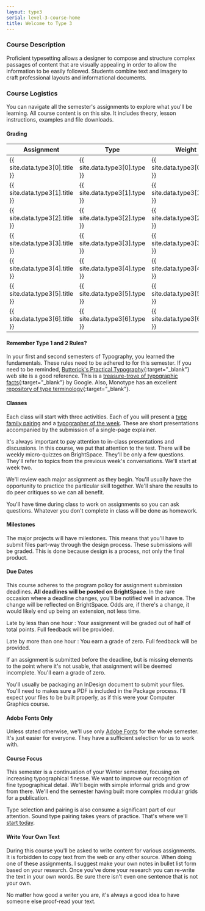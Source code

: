 ```yaml
---
layout: type3
serial: level-3-course-home
title: Welcome to Type 3
---
```

### Course Description

Proficient typesetting allows a designer to compose and structure complex passages of content that are visually appealing in order to allow the information to be easily followed. Students combine text and imagery to craft professional layouts and informational documents.

### Course Logistics

You can navigate all the semester's assignments to explore what you'll be learning. All course content is on this site. It includes theory, lesson instructions, examples and file downloads.

#### Grading 

<table class="rubric">
	<thead>
	<tr>
	<th>Assignment</th>
	<th class="column-2">Type</th>
	<th class="column-3">Weight</th>
	</tr>
	</thead>
	<tbody>
	<tr><td>{{ site.data.type3[0].title }}</td><td class="column-2">{{ site.data.type3[0].type }}</td><td class="column-3">{{ site.data.type3[0].value }}</td></tr>
	<tr><td>{{ site.data.type3[1].title }}</td><td class="column-2">{{ site.data.type3[1].type }}</td><td class="column-3">{{ site.data.type3[1].value }}</td></tr>
	<tr><td>{{ site.data.type3[2].title }}</td><td class="column-2">{{ site.data.type3[2].type }}</td><td class="column-3">{{ site.data.type3[2].value }}</td></tr>
	<tr><td>{{ site.data.type3[3].title }}</td><td class="column-2">{{ site.data.type3[3].type }}</td><td class="column-3">{{ site.data.type3[3].value }}</td></tr>
	<tr><td>{{ site.data.type3[4].title }}</td><td class="column-2">{{ site.data.type3[4].type }}</td><td class="column-3">{{ site.data.type3[4].value }}</td></tr>
	<tr><td>{{ site.data.type3[5].title }}</td><td class="column-2">{{ site.data.type3[5].type }}</td><td class="column-3">{{ site.data.type3[5].value }}</td></tr>
	<tr><td>{{ site.data.type3[6].title }}</td><td class="column-2">{{ site.data.type3[6].type }}</td><td class="column-3">{{ site.data.type3[6].value }}</td></tr>
	</tbody>
</table>

#### Remember Type 1 and 2 Rules?

In your first and second semesters of Typography, you learned the fundamentals. These rules need to be adhered to for this semester. If you need to be reminded, [Butterick's Practical Typography](https://practicaltypography.com){:target="_blank"} web site is a good reference. This is a [treasure-trove of typographic facts](https://fonts.google.com/knowledge){:target="_blank"} by Google. Also, Monotype has an excellent [repository of type terminology](https://www.monotype.com/resources/z-typographic-terms){:target="_blank"}.

#### Classes

Each class will start with three activities. Each of you will present a <a href="{{site.baseurl}}/type-3/type-family-pairing/index.html" title="Type family pairing">type family pairing</a> and a <a href="{{site.baseurl}}/type-3/typographer-of-the-week/index.html" title="Typographer of the week">typographer of the week</a>. These are short presentations accompanied by the submission of a single-page explainer.

It's always important to pay attention to in-class presentations and discussions. In this course, we put that attention to the test. There will be weekly micro-quizzes on BrightSpace. They'll be only a few questions. They'll refer to topics from the previous week's conversations. We'll start at week two.

We'll review each major assignment as they begin. You'll usually have the opportunity to practice the particular skill together. We'll share the results to do peer critiques so we can all benefit.

You'll have time during class to work on assignments so you can ask questions. Whatever you don't complete in class will be done as homework.

#### Milestones

The major projects will have milestones. This means that you'll have to submit files part-way through the design process. These submissions will be graded. This is done because design is a process, not only the final product.

#### Due Dates

This course adheres to the program policy for assignment submission deadlines. **All deadlines will be posted on BrightSpace**. In the rare occasion where a deadline changes, you'll be notified well in advance. The change will be reflected on BrightSpace. Odds are, if there's a change, it would likely end up being an extension, not less time.

Late by less than one hour
: Your assignment will be graded out of half of total points. Full feedback will be provided.

Late by more than one hour
: You earn a grade of zero. Full feedback will be provided.

If an assignment is submitted before the deadline, but is missing elements to the point where it's not usable, that assignment will be deemed incomplete. You'll earn a grade of zero.

You'll usually be packaging an InDesign document to submit your files. You'll need to makes sure a PDF is included in the Package process. I'll expect your files to be built properly, as if this were your Computer Graphics course.

#### Adobe Fonts Only

Unless stated otherwise, we'll use only [Adobe Fonts](https://fonts.adobe.com) for the whole semester. It's just easier for everyone. They have a sufficient selection for us to work with.

#### Course Focus

This semester is a continuation of your Winter semester, focusing on increasing typographical finesse. We want to improve our recognition of fine typographical detail. We'll begin with simple informal grids and grow from there. We'll end the semester having built more complex modular grids for a publication.

Type selection and pairing is also consume a significant part of our attention. Sound type pairing takes years of practice. That's where we'll <a href="{{site.baseurl}}/type-3/type-family-pairing/index.html" title="Type family pairing">start today</a>.

#### Write Your Own Text

During this course you'll be asked to write content for various assignments. It is forbidden to copy text from the web or any other source. When doing one of these assignments. I suggest make your own notes in bullet list form based on your research. Once you've done your research you can re-write the text in your own words. Be sure there isn't even one sentence that is not your own.

No matter how good a writer you are, it's always a good idea to have someone else proof-read your text.